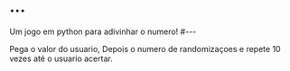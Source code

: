 # ...
Um jogo em python para adivinhar o numero!
#---

Pega o valor do usuario, Depois o numero de randomizaçoes e repete 10 vezes até o usuario acertar.
